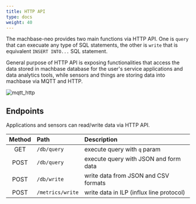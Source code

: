 ```yaml
---
title: HTTP API
type: docs
weight: 40
---
```


The machbase-neo provides two main functions via HTTP API.
One is `query` that can execuate any type of SQL statements, the other is `write` that is equivalent `INSERT INTO...` SQL statement.

General purpose of HTTP API is exposing functionalities that access the data stored in machbase database for the user's service applications and data analytics tools,
while sensors and things are storing data into machbase via MQTT and HTTP.

![mqtt_http](/images/interfaces.jpg)


## Endpoints

Applications and sensors can read/write data via HTTP API.

| Method  | Path             | Description                           |
| :-----: | :--------------- | :-------------------------------------|
| GET     | `/db/query`      | execute query with `q` param          |
| POST    | `/db/query`      | execute query with JSON and form data |
| POST    | `/db/write`      | write data from JSON and CSV formats  |
| POST    | `/metrics/write` | write data in ILP (influx line protocol) |
